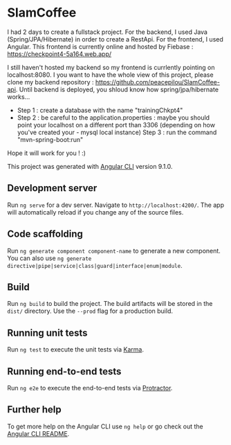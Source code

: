 # SlamCoffee

I had 2 days to create a fullstack project. For the backend, I used Java (Spring/JPA/Hibernate) in order to create a RestApi. For the frontend, I used Angular.
This frontend is currently online and hosted by Fiebase : https://checkpoint4-5a164.web.app/

I still haven't hosted my backend so my frontend is currlently pointing on localhost:8080. I you want to have the whole view of this project, please clone my backend repository : https://github.com/peacepilou/SlamCoffee-api. Until backend is deployed, you shloud know how spring/jpa/hibernate works...

 - Step 1 : create a database with the name "trainingChkpt4" 
 - Step 2 : be careful to the application.properties : maybe you should point your localhost on a different port than 3306 (depending on how you've created your  - mysql local instance) 
Step 3 : run the command "mvn-spring-boot:run"

Hope it will work for you ! :)

This project was generated with [Angular CLI](https://github.com/angular/angular-cli) version 9.1.0.

## Development server

Run `ng serve` for a dev server. Navigate to `http://localhost:4200/`. The app will automatically reload if you change any of the source files.

## Code scaffolding

Run `ng generate component component-name` to generate a new component. You can also use `ng generate directive|pipe|service|class|guard|interface|enum|module`.

## Build

Run `ng build` to build the project. The build artifacts will be stored in the `dist/` directory. Use the `--prod` flag for a production build.

## Running unit tests

Run `ng test` to execute the unit tests via [Karma](https://karma-runner.github.io).

## Running end-to-end tests

Run `ng e2e` to execute the end-to-end tests via [Protractor](http://www.protractortest.org/).

## Further help

To get more help on the Angular CLI use `ng help` or go check out the [Angular CLI README](https://github.com/angular/angular-cli/blob/master/README.md).
